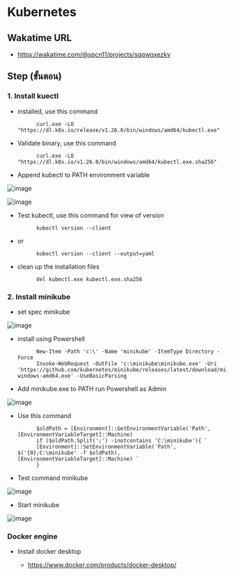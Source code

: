 # Kubernetes
## Wakatime URL
- https://wakatime.com/@spcn11/projects/sqqwqxezkv
## Step (ขั้นตอน)
### 1. Install kuectl

- installed, use this command

            curl.exe -LO        "https://dl.k8s.io/release/v1.26.0/bin/windows/amd64/kubectl.exe"

- Validate binary, use this command

            curl.exe -LO "https://dl.k8s.io/v1.26.0/bin/windows/amd64/kubectl.exe.sha256"

- Append kubectl to PATH environment variable

![image](https://user-images.githubusercontent.com/113360594/226096032-8df36e45-68d9-4c06-bf61-120665ac0c0e.png)
   
![image](https://user-images.githubusercontent.com/113360594/226096046-f35ed8ca-2c4d-496e-a9c5-52048534d199.png)


- Test kubectl, use this command for view of version 

            kubectl version --client
- or

            kubectl version --client --output=yaml

- clean up the installation files

            del kubectl.exe kubectl.exe.sha256

### 2. Install minikube

- set spec minikube

![image](https://user-images.githubusercontent.com/113360594/226096076-a13d1523-7d76-4e84-9e2f-666719868c54.png)

- install using Powershell

            New-Item -Path 'c:\' -Name 'minikube' -ItemType Directory -Force
            Invoke-WebRequest -OutFile 'c:\minikube\minikube.exe' -Uri 'https://github.com/kubernetes/minikube/releases/latest/download/minikube-windows-amd64.exe' -UseBasicParsing

- Add minikube.exe to PATH run Powershell as Admin

![image](https://user-images.githubusercontent.com/113360594/226096086-64f22d57-0133-48cf-92f2-b64dac2670b8.png)

- Use this command

            $oldPath = [Environment]::GetEnvironmentVariable('Path', [EnvironmentVariableTarget]::Machine)
            if ($oldPath.Split(';') -inotcontains 'C:\minikube'){ `
            [Environment]::SetEnvironmentVariable('Path', $('{0};C:\minikube' -f $oldPath), [EnvironmentVariableTarget]::Machine) `
            }

- Test command minikube

![image](https://user-images.githubusercontent.com/113360594/226096102-d5af97ab-0524-42fa-a336-5b3f0a1e4042.png)

- Start minikube

![image](https://user-images.githubusercontent.com/113360594/226099435-b6c492ed-58eb-4693-81f3-92d4887a3557.png)

### Docker engine

- Install docker desktop

    - https://www.docker.com/products/docker-desktop/





